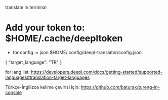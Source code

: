 translate in terminal

# Add your token to: $HOME/.cache/deepltoken

* for config :=
json
$HOME/.config/deepl-translator/config.json

{
  "target_language": "TR"
}

for lang list: https://developers.deepl.com/docs/getting-started/supported-languages#translation-target-languages



Türkçe-İngilizce kelime çevirisi için: https://github.com/baturax/tureng-in-console

